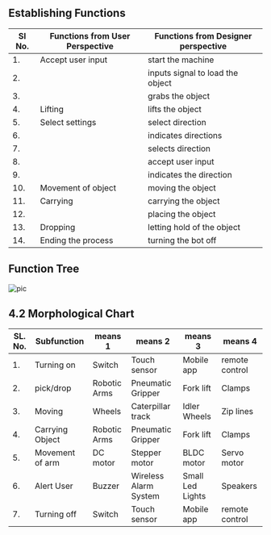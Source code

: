 ## Establishing Functions 
|SI No. | Functions from User Perspective | Functions from Designer perspective|
|------|-------------------------------|-----------------------------------|
|1.|Accept user input | start the machine|
|2.||inputs signal to load the object|
|3.||grabs the object|
|4.|Lifting|lifts the object|
|5.|Select settings | select direction|
|6.||indicates directions|
|7.||selects direction|
|8.||accept user input|
|9.||indicates the direction|
|10.|Movement of object | moving the object|
|11.| Carrying | carrying the object|
|12.| | placing the object|
|13.| Dropping |letting hold of the object|
|14.|Ending the process | turning the bot off| 

## Function Tree
![pic](https://user-images.githubusercontent.com/100361589/169898868-c8862c78-6f46-4d21-b1d2-76e6ff714129.png)


## 4.2 Morphological Chart
|SL. No. | Subfunction | means 1| means 2| means 3| means 4|
|--------|-------------|--------|--------|--------|--------|
|1.|Turning on | Switch | Touch sensor | Mobile app | remote control |
|2.|pick/drop| Robotic Arms | Pneumatic Gripper | Fork lift | Clamps |
|3.|Moving | Wheels | Caterpillar track | Idler Wheels | Zip lines |
|4.|Carrying Object | Robotic Arms | Pneumatic Gripper | Fork lift | Clamps |
|5.|Movement of arm | DC motor | Stepper motor | BLDC motor | Servo motor |
|6.|Alert User | Buzzer | Wireless Alarm System | Small Led Lights | Speakers|
|7.|Turning off | Switch | Touch sensor | Mobile app | remote control |
  
